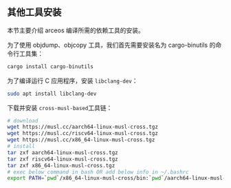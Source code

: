 ## 其他工具安装

本节主要介绍 arceos 编译所需的依赖工具的安装。

为了使用 objdump、objcopy 工具，我们首先需要安装名为 cargo-binutils 的命令行工具集：

```bash
cargo install cargo-binutils
```

为了编译运行 C 应用程序，安装 `libclang-dev`：

```bash
sudo apt install libclang-dev
```

下载并安装 `cross-musl-based`工具链：

```bash
# download
wget https://musl.cc/aarch64-linux-musl-cross.tgz
wget https://musl.cc/riscv64-linux-musl-cross.tgz
wget https://musl.cc/x86_64-linux-musl-cross.tgz
# install
tar zxf aarch64-linux-musl-cross.tgz
tar zxf riscv64-linux-musl-cross.tgz
tar zxf x86_64-linux-musl-cross.tgz
# exec below command in bash OR add below info in ~/.bashrc
export PATH=`pwd`/x86_64-linux-musl-cross/bin:`pwd`/aarch64-linux-musl-cross/bin:`pwd`/riscv64-linux-musl-cross/bin:$PATH
```


